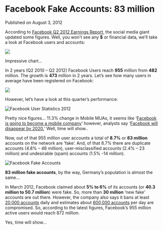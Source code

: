 # Facebook Fake Accounts: 83 million

Published on August 3, 2012

According to [Facebook Q2 2012 Earnings Report](https://news.cnet.com/8301-1023_3-57480865-93/facebook-earnings-match-estimates-955-million-users/), the social media giant updated some figures. Well, you won’t see any **$** or financial data, we’ll take a look at Facebook users and accounts:

![](https://media.tumblr.com/tumblr_m86bh7EEH51rq1qxm.jpg)

Impressive chart…

In 2 years (Q2 2010 – Q2 2012) Facebook Users reach **955** million from **482** million. The growth is **473** million in 2 years. Let’s see how many users in average have been registered on Facebook:

![](https://media.tumblr.com/tumblr_m86fddjmUt1rq1qxm.jpg)

However, let’s have a look at this quarter’s performance:

![Facebook User Statistics 2012](https://media.tumblr.com/tumblr_m86argag3Y1rq1qxm.jpg)

Pretty nice figures… 11.3% change in Mobile MUAs, it seems like ‘[Facebook is going to become a mobile company](https://www.google.com/url?sa=t&rct=j&q=&esrc=s&source=web&cd=1&ved=0CGIQFjAA&url=http%3A%2F%2Fwww.zdnet.com%2Fblog%2Ffacebook%2Ffacebook-were-going-to-become-a-mobile-company%2F4157&ei=06AbUJDXGouk4AS5lIDgDA&usg=AFQjCNGO_jqPe8tFC58kbl_gioi0NWnwSQ)‘ however, analysts say ‘[Facebook will disappear by 2020.](https://mashable.com/2012/06/04/analyst-facebook-disappear/)‘ Well, time will show..

Now, out of that 955 million user accounts a total of **8.7%** or **83 million** accounts on the network are ‘fake’. And, of that 8.7% there are duplicate accounts (4.8% – 46 million), user-misclassified accounts (2.4% – 23 million) and undesirable (spam) accounts (1.5% -14 million).

![Facebook Fake Accounts](https://media.tumblr.com/tumblr_m868z9LIw21rq1qxm.jpg)

**83 million fake accounts**, by the way, Germany’s population is almost the same…

In March 2012, Facebook claimed about **5% to 6%** of its accounts (or **40.3 million to 50.7 million**) were fake. So, more than **30 million** ‘new fake’ accounts are out there. However, the company also says it bans at least [20,000 accounts](https://www.zdnet.com/blog/facebook/facebook-bans-20000-accounts-daily/965) daily and estimates about [600,000 accounts](https://mashable.com/2011/10/28/facebook-600000-accounts-compromised/) per day are compromised. So, according to the latest figures, Facebook’s 955 million active users would reach 872 million.

Yes, time will show…
